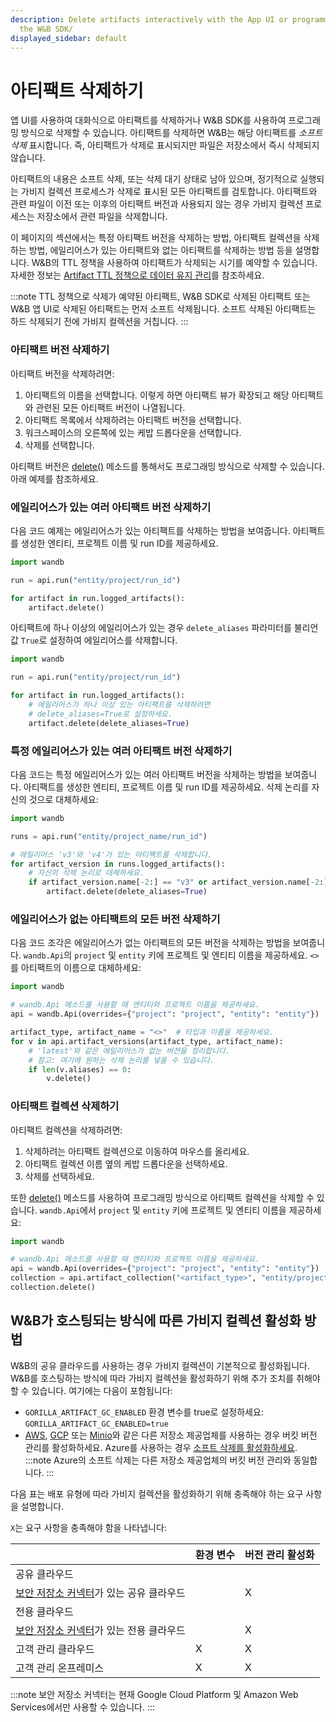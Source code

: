 ```yaml
---
description: Delete artifacts interactively with the App UI or programmatically with
  the W&B SDK/
displayed_sidebar: default
---
```


# 아티팩트 삭제하기

<head>
  <title>W&B Artifacts 삭제하기</title>
</head>

앱 UI를 사용하여 대화식으로 아티팩트를 삭제하거나 W&B SDK를 사용하여 프로그래밍 방식으로 삭제할 수 있습니다. 아티팩트를 삭제하면 W&B는 해당 아티팩트를 *소프트 삭제* 표시합니다. 즉, 아티팩트가 삭제로 표시되지만 파일은 저장소에서 즉시 삭제되지 않습니다.

아티팩트의 내용은 소프트 삭제, 또는 삭제 대기 상태로 남아 있으며, 정기적으로 실행되는 가비지 컬렉션 프로세스가 삭제로 표시된 모든 아티팩트를 검토합니다. 아티팩트와 관련 파일이 이전 또는 이후의 아티팩트 버전과 사용되지 않는 경우 가비지 컬렉션 프로세스는 저장소에서 관련 파일을 삭제합니다.

이 페이지의 섹션에서는 특정 아티팩트 버전을 삭제하는 방법, 아티팩트 컬렉션을 삭제하는 방법, 에일리어스가 있는 아티팩트와 없는 아티팩트를 삭제하는 방법 등을 설명합니다. W&B의 TTL 정책을 사용하여 아티팩트가 삭제되는 시기를 예약할 수 있습니다. 자세한 정보는 [Artifact TTL 정책으로 데이터 유지 관리](./ttl.md)를 참조하세요.

:::note
TTL 정책으로 삭제가 예약된 아티팩트, W&B SDK로 삭제된 아티팩트 또는 W&B 앱 UI로 삭제된 아티팩트는 먼저 소프트 삭제됩니다. 소프트 삭제된 아티팩트는 하드 삭제되기 전에 가비지 컬렉션을 거칩니다.
:::

### 아티팩트 버전 삭제하기

아티팩트 버전을 삭제하려면:

1. 아티팩트의 이름을 선택합니다. 이렇게 하면 아티팩트 뷰가 확장되고 해당 아티팩트와 관련된 모든 아티팩트 버전이 나열됩니다.
2. 아티팩트 목록에서 삭제하려는 아티팩트 버전을 선택합니다.
3. 워크스페이스의 오른쪽에 있는 케밥 드롭다운을 선택합니다.
4. 삭제를 선택합니다.

아티팩트 버전은 [delete()](https://docs.wandb.ai/ref/python/artifact#delete) 메소드를 통해서도 프로그래밍 방식으로 삭제할 수 있습니다. 아래 예제를 참조하세요.

### 에일리어스가 있는 여러 아티팩트 버전 삭제하기

다음 코드 예제는 에일리어스가 있는 아티팩트를 삭제하는 방법을 보여줍니다. 아티팩트를 생성한 엔티티, 프로젝트 이름 및 run ID를 제공하세요.

```python
import wandb

run = api.run("entity/project/run_id")

for artifact in run.logged_artifacts():
    artifact.delete()
```

아티팩트에 하나 이상의 에일리어스가 있는 경우 `delete_aliases` 파라미터를 불리언 값 `True`로 설정하여 에일리어스를 삭제합니다.

```python
import wandb

run = api.run("entity/project/run_id")

for artifact in run.logged_artifacts():
    # 에일리어스가 하나 이상 있는 아티팩트를 삭제하려면
    # delete_aliases=True로 설정하세요.
    artifact.delete(delete_aliases=True)
```

### 특정 에일리어스가 있는 여러 아티팩트 버전 삭제하기

다음 코드는 특정 에일리어스가 있는 여러 아티팩트 버전을 삭제하는 방법을 보여줍니다. 아티팩트를 생성한 엔티티, 프로젝트 이름 및 run ID를 제공하세요. 삭제 논리를 자신의 것으로 대체하세요:

```python
import wandb

runs = api.run("entity/project_name/run_id")

# 에일리어스 'v3'와 'v4'가 있는 아티팩트를 삭제합니다.
for artifact_version in runs.logged_artifacts():
    # 자신의 삭제 논리로 대체하세요.
    if artifact_version.name[-2:] == "v3" or artifact_version.name[-2:] == "v4":
        artifact.delete(delete_aliases=True)
```

### 에일리어스가 없는 아티팩트의 모든 버전 삭제하기

다음 코드 조각은 에일리어스가 없는 아티팩트의 모든 버전을 삭제하는 방법을 보여줍니다. `wandb.Api`의 `project` 및 `entity` 키에 프로젝트 및 엔티티 이름을 제공하세요. `<>`를 아티팩트의 이름으로 대체하세요:

```python
import wandb

# wandb.Api 메소드를 사용할 때 엔티티와 프로젝트 이름을 제공하세요.
api = wandb.Api(overrides={"project": "project", "entity": "entity"})

artifact_type, artifact_name = "<>"  # 타입과 이름을 제공하세요.
for v in api.artifact_versions(artifact_type, artifact_name):
    # 'latest'와 같은 에일리어스가 없는 버전을 정리합니다.
    # 참고: 여기에 원하는 삭제 논리를 넣을 수 있습니다.
    if len(v.aliases) == 0:
        v.delete()
```

### 아티팩트 컬렉션 삭제하기

아티팩트 컬렉션을 삭제하려면:

1. 삭제하려는 아티팩트 컬렉션으로 이동하여 마우스를 올리세요.
3. 아티팩트 컬렉션 이름 옆의 케밥 드롭다운을 선택하세요.
4. 삭제를 선택하세요.

또한 [delete()](../../ref/python/artifact.md#delete) 메소드를 사용하여 프로그래밍 방식으로 아티팩트 컬렉션을 삭제할 수 있습니다. `wandb.Api`에서 `project` 및 `entity` 키에 프로젝트 및 엔티티 이름을 제공하세요:

```python
import wandb

# wandb.Api 메소드를 사용할 때 엔티티와 프로젝트 이름을 제공하세요.
api = wandb.Api(overrides={"project": "project", "entity": "entity"})
collection = api.artifact_collection("<artifact_type>", "entity/project/artifact_collection_name")
collection.delete()
```

## W&B가 호스팅되는 방식에 따른 가비지 컬렉션 활성화 방법
W&B의 공유 클라우드를 사용하는 경우 가비지 컬렉션이 기본적으로 활성화됩니다. W&B를 호스팅하는 방식에 따라 가비지 컬렉션을 활성화하기 위해 추가 조치를 취해야 할 수 있습니다. 여기에는 다음이 포함됩니다:

* `GORILLA_ARTIFACT_GC_ENABLED` 환경 변수를 true로 설정하세요: `GORILLA_ARTIFACT_GC_ENABLED=true`
* [AWS](https://docs.aws.amazon.com/AmazonS3/latest/userguide/manage-versioning-examples.html), [GCP](https://cloud.google.com/storage/docs/object-versioning) 또는 [Minio](https://min.io/docs/minio/linux/administration/object-management/object-versioning.html#enable-bucket-versioning)와 같은 다른 저장소 제공업체를 사용하는 경우 버킷 버전 관리를 활성화하세요. Azure를 사용하는 경우 [소프트 삭제를 활성화하세요](https://learn.microsoft.com/en-us/azure/storage/blobs/soft-delete-blob-overview).
  :::note
  Azure의 소프트 삭제는 다른 저장소 제공업체의 버킷 버전 관리와 동일합니다.
  :::

다음 표는 배포 유형에 따라 가비지 컬렉션을 활성화하기 위해 충족해야 하는 요구 사항을 설명합니다.

`X`는 요구 사항을 충족해야 함을 나타냅니다:

|                                                | 환경 변수              | 버전 관리 활성화  | 
| -----------------------------------------------| ------------------------| ----------------- | 
| 공유 클라우드                                 |                         |                   | 
| [보안 저장소 커넥터](../hosting/secure-storage-connector.md)가 있는 공유 클라우드|                         | X                 | 
| 전용 클라우드                                  |                         |                   | 
| [보안 저장소 커넥터](../hosting/secure-storage-connector.md)가 있는 전용 클라우드|                         | X                 | 
| 고객 관리 클라우드                             | X                       | X                 | 
| 고객 관리 온프레미스                           | X                       | X                 |
 

:::note
보안 저장소 커넥터는 현재 Google Cloud Platform 및 Amazon Web Services에서만 사용할 수 있습니다.
:::
